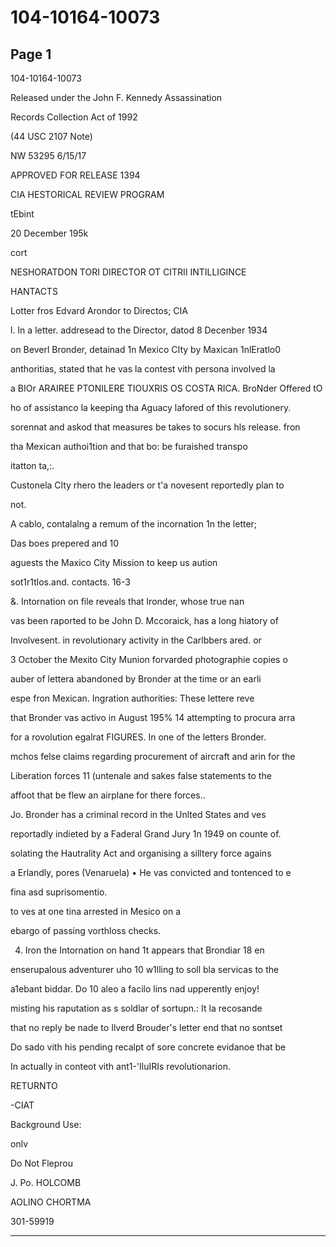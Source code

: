 # 104-10164-10073

## Page 1

104-10164-10073

Released under the John F. Kennedy Assassination

Records Collection Act of 1992

(44 USC 2107 Note)

NW 53295 6/15/17

APPROVED FOR RELEASE 1394

CIA HESTORICAL REVIEW PROGRAM

tEbint

20 December 195k

cort

NESHORATDON TORI DIRECTOR OT CITRII INTILLIGINCE

HANTACTS

Lotter fros Edvard Arondor to Directos; CIA

l. In a letter. addresead to the Director, datod 8 Decenber 1934

on Beverl Bronder, detainad 1n Mexico CIty by Maxican 1nlEratlo0

anthoritias, stated that he vas la contest vith persona involved la

a BIOr ARAIREE PTONILERE TIOUXRIS OS COSTA RICA. BroNder Offered tO

ho of assistanco la keeping tha Aguacy lafored of this revolutionery.

sorennat and askod that measures be takes to socurs hls release. fron

tha Mexican authoi1tion and that bo: be furaished transpo

itatton ta,:.

Custonela Clty rhero the leaders or t'a novesent reportedly plan to

not.

A cablo, contalalng a remum of the incornation 1n the letter;

Das boes prepered and 10

aguests the Maxico City Mission to keep us aution

sot1r1tlos.and. contacts. 16-3

&. Intornation on file reveals that Ironder, whose true nan

vas been raported to be John D. Mccoraick, has a long hiatory of

Involvesent. in revolutionary activity in the Carlbbers ared. or

3 October the Mexito City Munion forvarded photographie copies o

auber of lettera abandoned by Bronder at the time or an earli

espe fron Mexican. Ingration authorities: These lettere reve

that Bronder vas activo in August 195% 14 attempting to procura arra

for a rovolution egalrat FIGURES. In one of the letters Bronder.

mchos felse claims regarding procurement of aircraft and arin for the

Liberation forces 11 (untenale and sakes false statements to the

affoot that be flew an airplane for there forces..

Jo. Bronder has a criminal record in the Unlted States and ves

reportadly indieted by a Faderal Grand Jury 1n 1949 on counte of.

solating the Hautrality Act and organising a silltery force agains

a Erlandly, pores (Venaruela) • He vas convicted and tontenced to e

fina asd suprisomentio.

to ves at one tina arrested in Mesico on a

ebargo of passing vorthloss checks.

4. Iron the Intornation on hand 1t appears that Brondiar 18 en

enserupalous adventurer uho 10 w1lling to soll bla servicas to the

a1ebant biddar. Do 10 aleo a facilo lins nad upperently enjoy!

misting his raputation as s soldlar of sortupn.: It la recosande

that no reply be nade to Ilverd Brouder's letter end that no sontset

Do sado vith his pending recalpt of sore concrete evidanoe that be

In actually in conteot vith ant1-'IluIRIs revolutionarion.

RETURNTO

-CIAT

Background Use:

onlv

Do Not Fleprou

J. Po. HOLCOMB

AOLINO CHORTMA

301-59919

---

